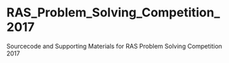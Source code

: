 # RAS_Problem_Solving_Competition_2017
Sourcecode and Supporting Materials for RAS Problem Solving Competition 2017
